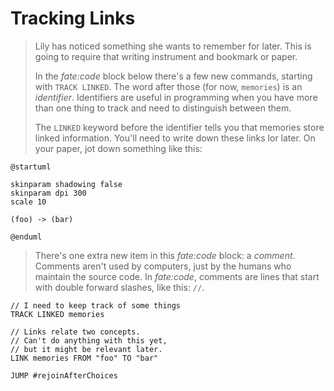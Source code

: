 <!-- AFTER #cleanTheCartAndGalley -->

# Tracking Links

> Lily has noticed something she wants to remember for later.
> This is going to require that writing instrument and bookmark or paper.
>
> In the _fate:code_ block below there's a few new commands, starting with `TRACK LINKED`.
> The word after those (for now, `memories`) is an _identifier_.
> Identifiers are useful in programming when you have more than one thing to track and need to distinguish between them.
>
> The `LINKED` keyword before the identifier tells you that memories store linked information.
> You'll need to write down these links lor later.
> On your paper, jot down something like this:

```puml
@startuml

skinparam shadowing false
skinparam dpi 300
scale 10

(foo) -> (bar)

@enduml
``` 

> There's one extra new item in this _fate:code_ block: a _comment_.
> Comments aren't used by computers, just by the humans who maintain the source code.
> In _fate:code_, comments are lines that start with double forward slashes, like this: `//`.

```fatecode
// I need to keep track of some things
TRACK LINKED memories

// Links relate two concepts.
// Can't do anything with this yet,
// but it might be relevant later.
LINK memories FROM "foo" TO "bar"

JUMP #rejoinAfterChoices
```
